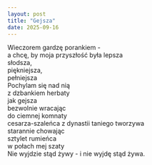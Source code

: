 ```yaml
---
layout: post
title: "Gejsza"
date: 2025-09-16
---
```


Wieczorem gardzę porankiem -  
a chcę, by moja przyszłość była lepsza  
słodsza,  
    piękniejsza,  
        pełniejsza  
Pochylam się nad nią  
    z dzbankiem herbaty  
        jak gejsza  
bezwolnie wracając  
    do ciemnej komnaty  
        cesarza-szaleńca z dynastii taniego tworzywa  
starannie chowając  
    sztylet rumieńca  
        w połach mej szaty  
Nie wyjdzie stąd żywy - i nie wyjdę stąd żywa.